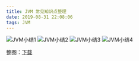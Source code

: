 ```yaml
---
title: JVM 常见知识点整理
date: 2019-08-31 22:08:06
tags: JVM
---
```



![JVM小结1](https://selfstudy.oss-cn-beijing.aliyuncs.com/blog/20190831221516.png)
![JVM小结2](https://selfstudy.oss-cn-beijing.aliyuncs.com/blog/20190831221628.png)
![JVM小结3](https://selfstudy.oss-cn-beijing.aliyuncs.com/blog/20190831221715.png)
![JVM小结4](https://selfstudy.oss-cn-beijing.aliyuncs.com/blog/20190831221746.png)

整图：[下载](https://selfstudy.oss-cn-beijing.aliyuncs.com/blog/20190831220711.png)